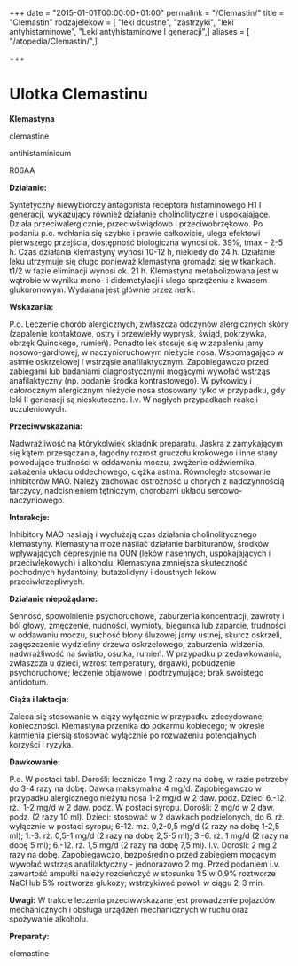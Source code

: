 +++
date = "2015-01-01T00:00:00+01:00"
permalink = "/Clemastin/"
title = "Clemastin"
rodzajelekow = [ "leki doustne", "zastrzyki", "leki antyhistaminowe", "Leki antyhistaminowe I generacji",]
aliases = [ "/atopedia/Clemastin/",]

+++

Ulotka Clemastinu
=================

**Klemastyna**

clemastine

antihistaminicum

R06AA

**Działanie:**

Syntetyczny niewybiórczy antagonista receptora histaminowego H1 I generacji, wykazujący również działanie cholinolityczne i uspokajające. Działa przeciwalergicznie, przeciwświądowo i przeciwobrzękowo. Po podaniu p.o. wchłania się szybko i prawie całkowicie, ulega efektowi pierwszego przejścia, dostępność biologiczna wynosi ok. 39%, tmax - 2-5 h. Czas działania klemastyny wynosi 10-12 h, niekiedy do 24 h. Działanie leku utrzymuje się długo ponieważ klemastyna gromadzi się w tkankach. t1/2 w fazie eliminacji wynosi ok. 21 h. Klemastyna metabolizowana jest w wątrobie w wyniku mono- i didemetylacji i ulega sprzężeniu z kwasem glukuronowym. Wydalana jest głównie przez nerki.

**Wskazania:**

P.o. Leczenie chorób alergicznych, zwłaszcza odczynów alergicznych skóry (zapalenie kontaktowe, ostry i przewlekły wyprysk, świąd, pokrzywka, obrzęk Quinckego, rumień). Ponadto lek stosuje się w zapaleniu jamy nosowo-gardłowej, w naczynioruchowym nieżycie nosa. Wspomagająco w astmie oskrzelowej i wstrząsie anafilaktycznym. Zapobiegawczo przed zabiegami lub badaniami diagnostycznymi mogącymi wywołać wstrząs anafilaktyczny (np. podanie środka kontrastowego). W pyłkowicy i całorocznym alergicznym nieżycie nosa stosowany tylko w przypadku, gdy leki II generacji są nieskuteczne. I.v. W nagłych przypadkach reakcji uczuleniowych.

**Przeciwwskazania:**

Nadwrażliwość na którykolwiek składnik preparatu. Jaskra z zamykającym się kątem przesączania, łagodny rozrost gruczołu krokowego i inne stany powodujące trudności w oddawaniu moczu, zwężenie odźwiernika, zakażenia układu oddechowego, ciężka astma. Równoległe stosowanie inhibitorów MAO. Należy zachować ostrożność u chorych z nadczynnością tarczycy, nadciśnieniem tętniczym, chorobami układu sercowo-naczyniowego.

**Interakcje:**

Inhibitory MAO nasilają i wydłużają czas działania cholinolitycznego klemastyny. Klemastyna może nasilać działanie barbituranów, środków wpływających depresyjnie na OUN (leków nasennych, uspokajających i przeciwlękowych) i alkoholu. Klemastyna zmniejsza skuteczność pochodnych hydantoiny, butazolidyny i doustnych leków przeciwkrzepliwych.

**Działanie niepożądane:**

Senność, spowolnienie psychoruchowe, zaburzenia koncentracji, zawroty i ból głowy, zmęczenie, nudności, wymioty, biegunka lub zaparcie, trudności w oddawaniu moczu, suchość błony śluzowej jamy ustnej, skurcz oskrzeli, zagęszczenie wydzieliny drzewa oskrzelowego, zaburzenia widzenia, nadwrażliwość na światło, osutka, rumień. W przypadku przedawkowania, zwłaszcza u dzieci, wzrost temperatury, drgawki, pobudzenie psychoruchowe; leczenie objawowe i podtrzymujące; brak swoistego antidotum.

**Ciąża i laktacja:**

Zaleca się stosowanie w ciąży wyłącznie w przypadku zdecydowanej konieczności. Klemastyna przenika do pokarmu kobiecego; w okresie karmienia piersią stosować wyłącznie po rozważeniu potencjalnych korzyści i ryzyka.

**Dawkowanie:**

P.o. W postaci tabl. Dorośli: leczniczo 1 mg 2 razy na dobę, w razie potrzeby do 3-4 razy na dobę. Dawka maksymalna 4 mg/d. Zapobiegawczo w przypadku alergicznego nieżytu nosa 1-2 mg/d w 2 daw. podz. Dzieci 6.-12. rż.: 1-2 mg/d w 2 daw. podz. W postaci syropu. Dorośli: 2 mg/d w 2 daw. podz. (2 razy 10 ml). Dzieci: stosować w 2 dawkach podzielonych, do 6. rż. wyłącznie w postaci syropu; 6-12. mż. 0,2-0,5 mg/d (2 razy na dobę 1-2,5 ml); 1.-3. rż. 0,5-1 mg/d (2 razy na dobę 2,5-5 ml); 3.-6. rż. 1 mg/d (2 razy na dobę 5 ml); 6.-12. rż. 1,5 mg/d (2 razy na dobę 7,5 ml). I.v. Dorośli: 2 mg 2 razy na dobę. Zapobiegawczo, bezpośrednio przed zabiegiem mogącym wywołać wstrząs anafilaktyczny - jednorazowo 2 mg. Przed podaniem i.v. zawartość ampułki należy rozcieńczyć w stosunku 1:5 w 0,9% roztworze NaCl lub 5% roztworze glukozy; wstrzykiwać powoli w ciągu 2-3 min.

**Uwagi:** W trakcie leczenia przeciwwskazane jest prowadzenie pojazdów mechanicznych i obsługa urządzeń mechanicznych w ruchu oraz spożywanie alkoholu.

**Preparaty:**

clemastine
